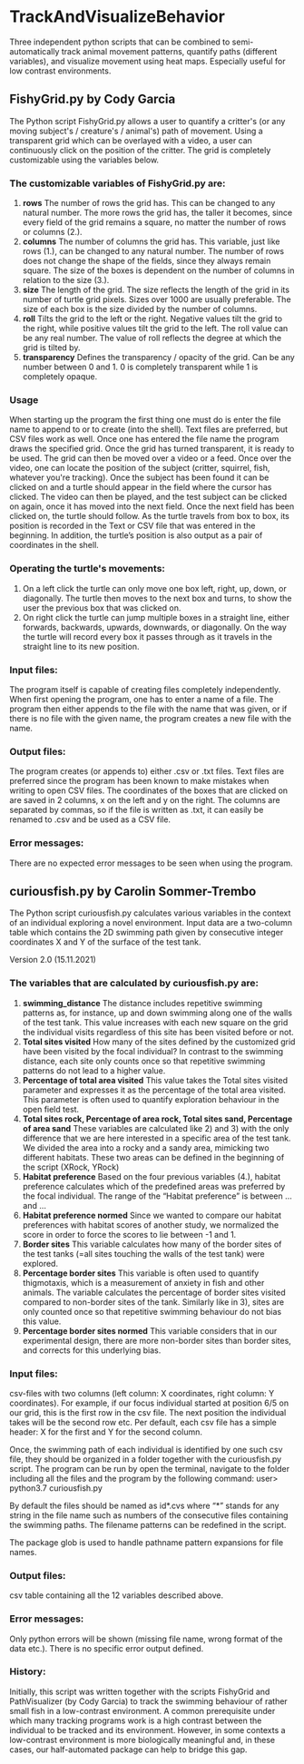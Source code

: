 # TrackAndVisualizeBehavior
Three independent python scripts that can be combined to semi-automatically track animal movement patterns, quantify paths (different variables), and visualize movement using heat maps.
Especially useful for low contrast environments.


## FishyGrid.py by Cody Garcia
The Python script FishyGrid.py allows a user to quantify a critter's (or any moving subject's / creature's / animal's) path of movement. Using a transparent grid which can be overlayed with a video, a user can continuously click on the position of the critter. The grid is completely customizable using the variables below.

### The customizable variables of FishyGrid.py are:
1) **rows** The number of rows the grid has. This can be changed to any natural number. The more rows the grid has, the taller it becomes, since every field of the grid remains a square, no matter the number of rows or columns (2.).
2) **columns** The number of columns the grid has. This variable, just like rows (1.), can be changed to any natural number. The number of rows does not change the shape of the fields, since they always remain square. The size of the boxes is dependent on the number of columns in relation to the size (3.).
3) **size** The length of the grid. The size reflects the length of the grid in its number of turtle grid pixels. Sizes over 1000 are usually preferable. The size of each box is the size divided by the number of columns.
4) **roll** Tilts the grid to the left or the right. Negative values tilt the grid to the right, while positive values tilt the grid to the left. The roll value can be any real number. The value of roll reflects the degree at which the grid is tilted by.
5) **transparency** Defines the transparency / opacity of the grid. Can be any number between 0 and 1. 0 is completely transparent while 1 is completely opaque.

### Usage
When starting up the program the first thing one must do is enter the file name to append to or to create (into the shell). Text files are preferred, but CSV files work as well. Once one has entered the file name the program draws the specified grid. Once the grid has turned transparent, it is ready to be used. The grid can then be moved over a video or a feed. Once over the video, one can locate the position of the subject (critter, squirrel, fish, whatever you're tracking). Once the subject has been found it can be clicked on and a turtle should appear in the field where the cursor has clicked. The video can then be played, and the test subject can be clicked on again, once it has moved into the next field. Once the next field has been clicked on, the turtle should follow. As the turtle travels from box to box, its position is recorded in the Text or CSV file that was entered in the beginning. In addition, the turtle’s position is also output as a pair of coordinates in the shell.

### Operating the turtle's movements:
1) On a left click the turtle can only move one box left, right, up, down, or diagonally. The turtle then moves to the next box and turns, to show the user the previous box that was clicked on.
2) On right click the turtle can jump multiple boxes in a straight line, either forwards, backwards, upwards, downwards, or diagonally. On the way the turtle will record every box it passes through as it travels in the straight line to its new position.

### Input files:
The program itself is capable of creating files completely independently. When first opening the program, one has to enter a name of a file. The program then either appends to the file with the name that was given, or if there is no file with the given name, the program creates a new file with the name.

### Output files:
The program creates (or appends to) either .csv or .txt files. Text files are preferred since the program has been known to make mistakes when writing to open CSV files. The coordinates of the boxes that are clicked on are saved in 2 columns, x on the left and y on the right. The columns are separated by commas, so if the file is written as .txt, it can easily be renamed to .csv and be used as a CSV file.

### Error messages:
There are no expected error messages to be seen when using the program.



## curiousfish.py by Carolin Sommer-Trembo
The Python script curiousfish.py calculates various variables in the context of an individual exploring a novel environment. Input data are a two-column table which contains the 2D swimming path given by consecutive integer coordinates X and Y of the surface of the test tank.

Version 2.0 (15.11.2021)

### The variables that are calculated by curiousfish.py are:
1) **swimming_distance** The distance includes repetitive swimming patterns as, for instance, up and down swimming along one of the walls of the test tank. This value increases with each new square on the grid the individual visits regardless of this site has been visited before or not.
2) **Total sites visited** How many of the sites defined by the customized grid have been visited by the focal individual? In contrast to the swimming distance, each site only counts once so that repetitive swimming patterns do not lead to a higher value.
3) **Percentage of total area visited** This value takes the Total sites visited parameter and expresses it as the percentage of the total area visited. This parameter is often used to quantify exploration behaviour in the open field test.
4) **Total sites rock, Percentage of area rock, Total sites sand, Percentage of area sand** These variables are calculated like 2) and 3) with the only difference that we are here interested in a specific area of the test tank. We divided the area into a rocky and a sandy area, mimicking two different habitats. These two areas can be defined in the beginning of the script (XRock, YRock)
8) **Habitat preference** Based on the four previous variables (4.), habitat preference calculates which of the predefined areas was preferred by the focal individual. The range of the “Habitat preference” is between … and ...
9) **Habitat preference normed** Since we wanted to compare our habitat preferences with habitat scores of another study, we normalized the score in order to force the scores to lie between -1 and 1.
10) **Border sites** This variable calculates how many of the border sites of the test tanks (=all sites touching the walls of the test tank) were explored.
11) **Percentage border sites** This variable is often used to quantify thigmotaxis, which is a measurement of anxiety in fish and other animals. The variable calculates the percentage of border sites visited compared to non-border sites of the tank. Similarly like in 3), sites are only counted once so that repetitive swimming behaviour do not bias this value.
12) **Percentage border sites normed** This variable considers that in our experimental design, there are more non-border sites than border sites, and corrects for this underlying bias. 

### Input files:  

csv-files with two columns (left column: X coordinates, right column: Y coordinates). For example, if our focus individual started at position 6/5 on our grid, this is the first row in the csv file. The next position the individual takes will be the second row etc. Per default, each csv file has a simple header: X for the first and Y for the second column.

Once, the swimming path of each individual is identified by one such csv file, they should be organized in a folder together with the curiousfish.py script. The program can be run by open the terminal, navigate to the folder including all the files and the program by the following command:
user> python3.7 curiousfish.py                                                                                          

By default the files should be named as id*.cvs where “*” stands for any string in the file name such as numbers of the consecutive files containing the swimming paths. The filename patterns can be redefined in the script.
                        
The package glob is used to handle pathname pattern expansions for file names.                       

### Output files:  

csv table containing all the 12 variables described above.

### Error messages:

Only python errors will be shown (missing file name, wrong format of the data etc.). There is no specific error output defined.


### History:
Initially, this script was written together with the scripts FishyGrid and PathVisualizer (by Cody Garcia) to track the swimming behaviour of rather small fish in a low-contrast environment. A common prerequisite under which many tracking programs work is a high contrast between the individual to be tracked and its environment. However, in some contexts a low-contrast environment is more biologically meaningful and, in these cases, our half-automated package can help to bridge this gap.
